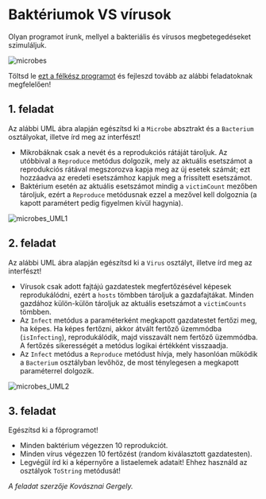 # Baktériumok VS vírusok

Olyan programot írunk, mellyel a bakteriális és vírusos megbetegedéseket szimuláljuk.

![microbes](https://user-images.githubusercontent.com/22755497/114267088-2e254400-99fa-11eb-8cf2-035a6087173b.jpg)

Töltsd le [ezt a félkész programot](https://elearning.uni-eszterhazy.hu/pluginfile.php/271445/mod_assign/intro/MicrobesBASE.zip) és fejleszd tovább az alábbi feladatoknak megfelelően!

## 1. feladat

Az alábbi UML ábra alapján egészítsd ki a `Microbe` absztrakt és a `Bacterium` osztályokat, illetve írd meg az interfészt!

* Mikrobáknak csak a nevét és a reprodukciós rátáját tároljuk. Az utóbbival a `Reproduce` metódus dolgozik, mely az aktuális esetszámot a reprodukciós rátával megszorozva kapja meg az új esetek számát; ezt hozzáadva az eredeti esetszámhoz kapjuk meg a frissített esetszámot.
* Baktérium esetén az aktuális esetszámot mindig a `victimCount` mezőben tároljuk, ezért a `Reproduce` metódusnak ezzel a mezővel kell dolgoznia (a kapott paramétert pedig figyelmen kívül hagynia).

![microbes_UML1](https://user-images.githubusercontent.com/22755497/114267133-63ca2d00-99fa-11eb-9d35-9ea43d724e87.png)

## 2. feladat

Az alábbi UML ábra alapján egészítsd ki a `Virus` osztályt, illetve írd meg az interfészt!

* Vírusok csak adott fajtájú gazdatestek megfertőzésével képesek reprodukálódni, ezért a `hosts` tömbben tároljuk a gazdafajtákat. Minden gazdához külön-külön tároljuk az aktuális esetszámot a `victimCounts` tömbben.
* Az `Infect` metódus a paraméterként megkapott gazdatestet fertőzi meg, ha képes.  Ha képes fertőzni, akkor átvált fertőző üzemmódba (`isInfecting`), reprodukálódik, majd visszavált nem fertőző üzemmódba. A fertőzés sikerességét a metódus logikai értékként visszaadja.
* Az `Infect` metódus a `Reproduce` metódust hívja, mely hasonlóan működik a `Bacterium` osztályban levőhöz, de most ténylegesen a megkapott paraméterrel dolgozik.

![microbes_UML2](https://user-images.githubusercontent.com/22755497/114267230-be638900-99fa-11eb-8da4-8d72b59c641d.png)

## 3. feladat

Egészítsd ki a főprogramot!

* Minden baktérium végezzen 10 reprodukciót.
* Minden vírus végezzen 10 fertőzést (random kiválasztott gazdatesten).
* Legvégül írd ki a képernyőre a listaelemek adatait! Ehhez használd az osztályok `ToString` metódusát!

*A feladat szerzője Kovásznai Gergely.*
